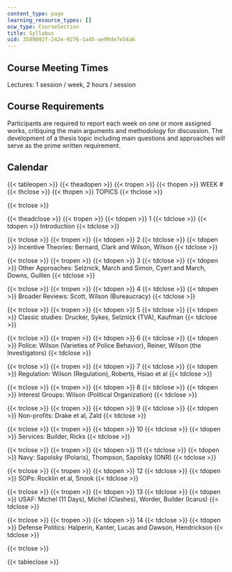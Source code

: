 ```yaml
---
content_type: page
learning_resource_types: []
ocw_type: CourseSection
title: Syllabus
uid: 3589092f-242e-9276-1a45-ae99de7e54a6
---
```


Course Meeting Times
--------------------

Lectures: 1 session / week, 2 hours / session

Course Requirements
-------------------

Participants are required to report each week on one or more assigned works, critiquing the main arguments and methodology for discussion. The development of a thesis topic including main questions and approaches will serve as the prime written requirement.

Calendar
--------

{{< tableopen >}}
{{< theadopen >}}
{{< tropen >}}
{{< thopen >}}
WEEK #
{{< thclose >}}
{{< thopen >}}
TOPICS
{{< thclose >}}

{{< trclose >}}

{{< theadclose >}}
{{< tropen >}}
{{< tdopen >}}
1
{{< tdclose >}}
{{< tdopen >}}
Introduction
{{< tdclose >}}

{{< trclose >}}
{{< tropen >}}
{{< tdopen >}}
2
{{< tdclose >}}
{{< tdopen >}}
Incentive Theories: Bernard, Clark and Wilson, Wilson
{{< tdclose >}}

{{< trclose >}}
{{< tropen >}}
{{< tdopen >}}
3
{{< tdclose >}}
{{< tdopen >}}
Other Approaches: Selznick, March and Simon, Cyert and March, Downs, Guillen
{{< tdclose >}}

{{< trclose >}}
{{< tropen >}}
{{< tdopen >}}
4
{{< tdclose >}}
{{< tdopen >}}
Broader Reviews: Scott, Wilson (Bureaucracy)
{{< tdclose >}}

{{< trclose >}}
{{< tropen >}}
{{< tdopen >}}
5
{{< tdclose >}}
{{< tdopen >}}
Classic studies: Drucker, Sykes, Selznick (TVA), Kaufman
{{< tdclose >}}

{{< trclose >}}
{{< tropen >}}
{{< tdopen >}}
6
{{< tdclose >}}
{{< tdopen >}}
Police: Wilson (Varieties of Police Behavior), Reiner, Wilson (the Investigators)
{{< tdclose >}}

{{< trclose >}}
{{< tropen >}}
{{< tdopen >}}
7
{{< tdclose >}}
{{< tdopen >}}
Regulation: Wilson (Regulation), Roberts, Hsiao et al
{{< tdclose >}}

{{< trclose >}}
{{< tropen >}}
{{< tdopen >}}
8
{{< tdclose >}}
{{< tdopen >}}
Interest Groups: Wilson (Political Organization)
{{< tdclose >}}

{{< trclose >}}
{{< tropen >}}
{{< tdopen >}}
9
{{< tdclose >}}
{{< tdopen >}}
Non-profits: Drake et al, Zald
{{< tdclose >}}

{{< trclose >}}
{{< tropen >}}
{{< tdopen >}}
10
{{< tdclose >}}
{{< tdopen >}}
Services: Builder, Ricks
{{< tdclose >}}

{{< trclose >}}
{{< tropen >}}
{{< tdopen >}}
11
{{< tdclose >}}
{{< tdopen >}}
Navy: Sapolsky (Polaris), Thompson, Sapolsky (ONR)
{{< tdclose >}}

{{< trclose >}}
{{< tropen >}}
{{< tdopen >}}
12
{{< tdclose >}}
{{< tdopen >}}
SOPs: Rocklin et al, Snook
{{< tdclose >}}

{{< trclose >}}
{{< tropen >}}
{{< tdopen >}}
13
{{< tdclose >}}
{{< tdopen >}}
USAF: Michel (11 Days), Michel (Clashes), Worder, Builder (Icarus)
{{< tdclose >}}

{{< trclose >}}
{{< tropen >}}
{{< tdopen >}}
14
{{< tdclose >}}
{{< tdopen >}}
Defense Politics: Halperin, Kanter, Lucas and Dawson, Hendrickson
{{< tdclose >}}

{{< trclose >}}

{{< tableclose >}}